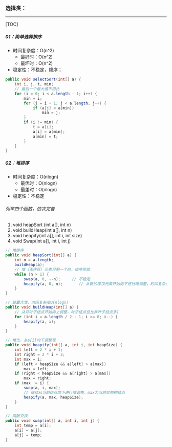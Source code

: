 ### 选择类：

------

[TOC]

##### 01：简单选择排序

- 时间复杂度：O(n^2)
  - 最好时：O(n^2)
  - 最坏时：O(n^2)
- 稳定性：不稳定，降序；

```java
public void selectSort(int[] a) {
    int i, j, t, min;
    // 最后一个最大值不用比
    for (i = 0; i < a.length - 1; i++) {
        min = i;
        for (j = i + 1; j < a.length; j++) {
            if (a[j] < a[min])
                min = j;
        }
        if (i != min) {
            t = a[i];
            a[i] = a[min];
            a[min] = t;
        }
    }
}
```

##### 02：堆排序

- 时间复杂度：O(nlogn)
  - 最优时：O(nlogn)
  - 最差时：O(nlogn)
- 稳定性：不稳定

###### 列举四个函数，依次完善

1. void heapSort (int a[], int n)  
2. void buildHeap(int a[], int n)  
3. void heapify(int a[], int i, int size) 
4. void Swap(int a[], int i, int j)

```java
// 堆排序
public void heapSort(int[] a) {
    int n = a.length;
    buildHeap(a);
    // 堆（无序区）元素只剩一个时，排序完成
    while (n > 1) {
        swap(a, 0, --n);	 // 不稳定			
        heapify(a, 0, n);       // 从新的堆顶元素开始向下进行堆调整，时间复杂度O(logn)
    }
}

// 建最大堆，时间复杂度O(nlogn)
public void buildHeap(int[] a) {
    // 从非叶子结点开始向上调整，叶子结点总比非叶子结点多1
    for (int i = a.length / 2 - 1; i >= 0; i--) {
        heapify(a, i);
    }
}

// 堆化，从a[i]向下调整堆
public void heapify(int[] a, int i, int heapSize) {
    int left = 2 * i + 1;        
    int right = 2 * i + 2;        
    int max = i;                
    if (left < heapSize && a[left] > a[max])
        max = left;
    if (right < heapSize && a[right] > a[max]) 
        max = right;
    if (max != i) {
        swap(a, i, max);
        // 继续从当前结点向下进行堆调整，max为当前交换的结点
        heapify(a, max, heapSize);   
    }
}

// 两数交换
public void swap(int[] a, int i, int j) {
    int temp = a[i];
    a[i] = a[j];
    a[j] = temp;
}
```

